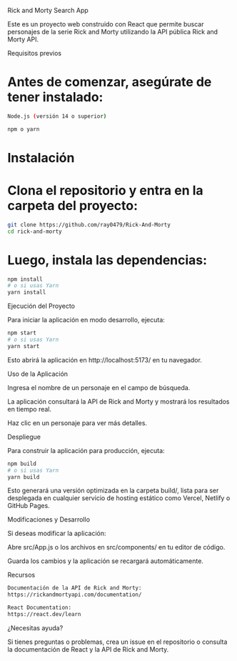 Rick and Morty Search App

Este es un proyecto web construido con React que permite buscar personajes de la serie Rick and Morty utilizando la API pública Rick and Morty API.

Requisitos previos

# Antes de comenzar, asegúrate de tener instalado:

```bash
Node.js (versión 14 o superior)

npm o yarn
```

# Instalación

# Clona el repositorio y entra en la carpeta del proyecto:

```bash
git clone https://github.com/ray0479/Rick-And-Morty
cd rick-and-morty
```

# Luego, instala las dependencias:
```bash
npm install
# o si usas Yarn
yarn install
```

Ejecución del Proyecto

Para iniciar la aplicación en modo desarrollo, ejecuta:

```bash
npm start
# o si usas Yarn
yarn start
```

Esto abrirá la aplicación en http://localhost:5173/ en tu navegador.

Uso de la Aplicación

Ingresa el nombre de un personaje en el campo de búsqueda.

La aplicación consultará la API de Rick and Morty y mostrará los resultados en tiempo real.

Haz clic en un personaje para ver más detalles.

Despliegue

Para construir la aplicación para producción, ejecuta:

```bash
npm build
# o si usas Yarn
yarn build
```

Esto generará una versión optimizada en la carpeta build/, lista para ser desplegada en cualquier servicio de hosting estático como Vercel, Netlify o GitHub Pages.

Modificaciones y Desarrollo

Si deseas modificar la aplicación:

Abre src/App.js o los archivos en src/components/ en tu editor de código.

Guarda los cambios y la aplicación se recargará automáticamente.

Recursos

```bash 
Documentación de la API de Rick and Morty: 
https://rickandmortyapi.com/documentation/

React Documentation:
https://react.dev/learn
``` 

¿Necesitas ayuda?

Si tienes preguntas o problemas, crea un issue en el repositorio o consulta la documentación de React y la API de Rick and Morty.